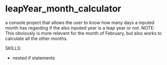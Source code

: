 # leapYear_month_calculator
a console project that allows the user to know how many days a inputed month has regarding if the also inputed year is a leap year or not. NOTE: This obviously is more relevant for the month of February, but also works to calculate all the other months.

SKILLS:
  - nested if statements
